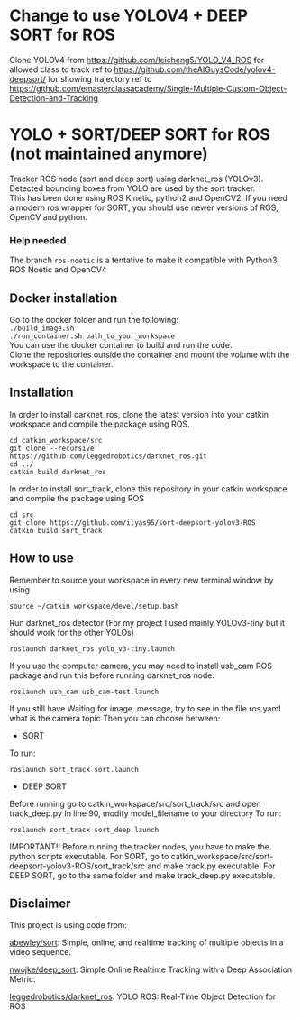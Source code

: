 # Change to use YOLOV4 + DEEP SORT for ROS 
Clone YOLOV4 from https://github.com/leicheng5/YOLO_V4_ROS
for allowed class to track ref to https://github.com/theAIGuysCode/yolov4-deepsort/
for showing trajectory ref to https://github.com/emasterclassacademy/Single-Multiple-Custom-Object-Detection-and-Tracking





# YOLO + SORT/DEEP SORT for ROS (not maintained anymore)
Tracker ROS node (sort and deep sort) using darknet_ros (YOLOv3).
Detected bounding boxes from YOLO are used by the sort tracker.  
This has been done using ROS Kinetic, python2 and OpenCV2. If you need a modern ros wrapper for SORT, you should use newer versions of ROS, OpenCV and python.
### Help needed
The branch ```ros-noetic``` is a tentative to make it compatible with Python3, ROS Noetic and OpenCV4


## Docker installation
Go to the docker folder and run the following:   
```./build_image.sh ```   
```./run_container.sh path_to_your_workspace```   
You can use the docker container to build and run the code.     
Clone the repositories outside the container and mount the volume with the workspace to the container.

## Installation
In order to install darknet_ros, clone the latest version into your catkin workspace and compile the package using ROS.

    cd catkin_workspace/src
    git clone --recursive https://github.com/leggedrobotics/darknet_ros.git
    cd ../
    catkin build darknet_ros
In order to install sort_track, clone this repository in your catkin workspace and compile the package using ROS

    cd src
    git clone https://github.com/ilyas95/sort-deepsort-yolov3-ROS
    catkin build sort_track
   
## How to use  
Remember to source your workspace in every new terminal window by using

    source ~/catkin_workspace/devel/setup.bash
Run darknet_ros detector (For my project I used mainly YOLOv3-tiny but it should work for the other YOLOs)
    
    roslaunch darknet_ros yolo_v3-tiny.launch
If you use the computer camera, you may need to install usb_cam ROS package and run this before running darknet_ros node:

    roslaunch usb_cam usb_cam-test.launch
If you still have Waiting for image. message, try to see in the file ros.yaml what is the camera topic
Then you can choose between:
- SORT  


To run:

    roslaunch sort_track sort.launch
    
    
- DEEP SORT


Before running go to catkin_workspace/src/sort_track/src and open track_deep.py
In line 90, modify model_filename to your directory
To run:

    roslaunch sort_track sort_deep.launch
IMPORTANT!! Before running the tracker nodes, you have to make the python scripts executable.
For SORT, go to catkin_workspace/src/sort-deepsort-yolov3-ROS/sort_track/src and make track.py executable.
For DEEP SORT, go to the same folder and make track_deep.py executable.

## Disclaimer

This project is using code from:

[abewley/sort](https://github.com/abewley/sort): Simple, online, and realtime tracking of multiple objects in a video sequence.

[nwojke/deep_sort](https://github.com/nwojke/deep_sort): Simple Online Realtime Tracking with a Deep Association Metric.

[leggedrobotics/darknet_ros](https://github.com/leggedrobotics/darknet_ros): YOLO ROS: Real-Time Object Detection for ROS
